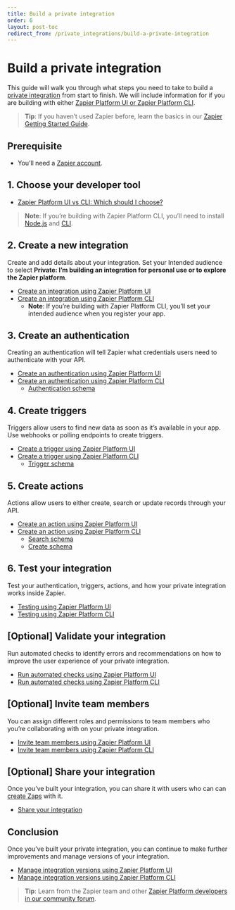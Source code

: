 ```yaml
---
title: Build a private integration
order: 6
layout: post-toc
redirect_from: /private_integrations/build-a-private-integration
---
```


# Build a private integration

This guide will walk you through what steps you need to take to build a [private integration](https://platform.zapier.com/quickstart/private-vs-public-integrations) from start to finish. We will include information for if you are building with either [Zapier Platform UI or Zapier Platform CLI](https://platform.zapier.com/quickstart/zapier-platform). 

> **Tip**: If you haven’t used Zapier before, learn the basics in our [Zapier Getting Started Guide](https://zapier.com/learn/zapier-quick-start-guide/).

## Prerequisite

* You’ll need a [Zapier account](https://zapier.com/sign-up).

## 1. Choose your developer tool

* [Zapier Platform UI vs CLI: Which should I choose?](https://platform.zapier.com/docs/vs)

> **Note**: If you’re building with Zapier Platform CLI, you’ll need to install [Node.js](https://developer.zapier.com/cli-guide/install-node-js) and [CLI](https://platform.zapier.com/cli_tutorials/getting-started#installing-the-cli).

## 2. Create a new integration

Create and add details about your integration. Set your Intended audience to select **Private: I’m building an integration for personal use or to explore the Zapier platform**. 

* [Create an integration using Zapier Platform UI](https://developer.zapier.com/app/new)
* [Create an integration using Zapier Platform CLI](https://platform.zapier.com/cli_docs/docs#creating-a-local-app)
  * **Note**: If you’re building with Zapier Platform CLI, you’ll set your intended audience when you register your app.

## 3. Create an authentication 

Creating an authentication will tell Zapier what credentials users need to authenticate with your API. 

* [Create an authentication using Zapier Platform UI](https://platform.zapier.com/docs/auth)
* [Create an authentication using Zapier Platform CLI](https://platform.zapier.com/cli_tutorials/getting-started#adding-authentication)
  * [Authentication schema](https://github.com/zapier/zapier-platform/blob/main/packages/cli/README.md#authentication)

## 4. Create triggers

Triggers allow users to find new data as soon as it’s available in your app. Use webhooks or polling endpoints to create triggers.

* [Create a trigger using Zapier Platform UI](https://platform.zapier.com/docs/triggers)
* [Create a trigger using Zapier Platform CLI](https://platform.zapier.com/cli_tutorials/getting-started#adding-a-trigger)
  * [Trigger schema](https://github.com/zapier/zapier-platform/blob/main/packages/schema/docs/build/schema.md#triggerschema)

## 5. Create actions

Actions allow users to either create, search or update records through your API.

* [Create an action using Zapier Platform UI](https://platform.zapier.com/quickstart/build-action)
* [Create an action using Zapier Platform CLI](https://platform.zapier.com/cli_docs/docs#triggerssearchescreates)
  * [Search schema](https://github.com/zapier/zapier-platform/blob/main/packages/schema/docs/build/schema.md#searchschema)
  * [Create schema](https://github.com/zapier/zapier-platform/blob/main/packages/schema/docs/build/schema.md#createschema)

## 6. Test your integration

Test your authentication, triggers, actions, and how your private integration works inside Zapier.

* [Testing using Zapier Platform UI](https://platform.zapier.com/docs/testing)
* [Testing using Zapier Platform CLI](https://platform.zapier.com/cli_docs/docs#testing)

## [Optional] Validate your integration

Run automated checks to identify errors and recommendations on how to improve the user experience of your private integration. 

* [Run automated checks using Zapier Platform UI](https://platform.zapier.com/docs/integration-checks-reference)
* [Run automated checks using Zapier Platform CLI](https://github.com/zapier/zapier-platform/blob/main/packages/cli/docs/cli.md#validate)

## [Optional] Invite team members

You can assign different roles and permissions to team members who you’re collaborating with on your private integration. 

* [Invite team members using Zapier Platform UI](https://platform.zapier.com/manage/invite-team-member)
* [Invite team members using Zapier Platform CLI](https://platform.zapier.com/quickstart/platform-cli-tutorial#invite-team-members-to-help-manage-your-app)

## [Optional] Share your integration

Once you’ve built your integration, you can share it with users who can can [create Zaps](https://help.zapier.com/hc/en-us/articles/8496309697421-Create-Zaps) with it.

* [Share your integration](https://platform.zapier.com/manage/share-integration)

## Conclusion

Once you’ve built your private integration, you can continue to make further improvements and manage versions of your integration.

* [Manage integration versions using Zapier Platform UI](https://platform.zapier.com/manage/versions-ui)
* [Manage integration versions using Zapier Platform CLI](https://platform.zapier.com/manage/versions-cli)


> **Tip**: Learn from the Zapier team and other [Zapier Platform developers in our community forum](https://community.zapier.com/for-developers-61).
